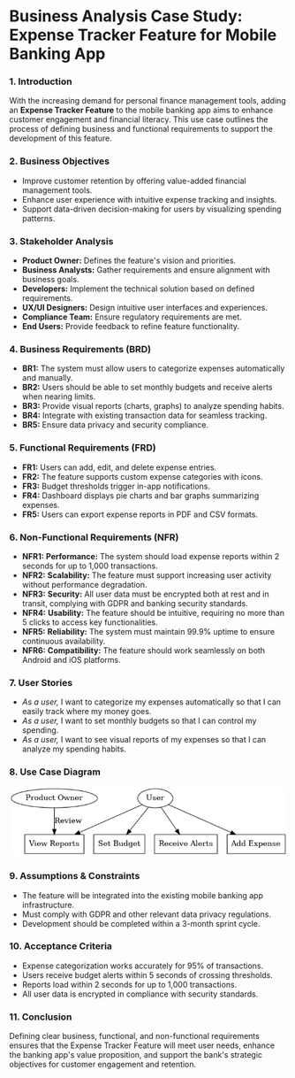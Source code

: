 # **Business Analysis Case Study: Expense Tracker Feature for Mobile Banking App**

### **1. Introduction**  
With the increasing demand for personal finance management tools, adding an **Expense Tracker Feature** to the mobile banking app aims to enhance customer engagement and financial literacy. This use case outlines the process of defining business and functional requirements to support the development of this feature.

### **2. Business Objectives**  
- Improve customer retention by offering value-added financial management tools.
- Enhance user experience with intuitive expense tracking and insights.
- Support data-driven decision-making for users by visualizing spending patterns.

### **3. Stakeholder Analysis**  
- **Product Owner:** Defines the feature's vision and priorities.
- **Business Analysts:** Gather requirements and ensure alignment with business goals.
- **Developers:** Implement the technical solution based on defined requirements.
- **UX/UI Designers:** Design intuitive user interfaces and experiences.
- **Compliance Team:** Ensure regulatory requirements are met.
- **End Users:** Provide feedback to refine feature functionality.

### **4. Business Requirements (BRD)**  
- **BR1:** The system must allow users to categorize expenses automatically and manually.
- **BR2:** Users should be able to set monthly budgets and receive alerts when nearing limits.
- **BR3:** Provide visual reports (charts, graphs) to analyze spending habits.
- **BR4:** Integrate with existing transaction data for seamless tracking.
- **BR5:** Ensure data privacy and security compliance.

### **5. Functional Requirements (FRD)**  
- **FR1:** Users can add, edit, and delete expense entries.
- **FR2:** The feature supports custom expense categories with icons.
- **FR3:** Budget thresholds trigger in-app notifications.
- **FR4:** Dashboard displays pie charts and bar graphs summarizing expenses.
- **FR5:** Users can export expense reports in PDF and CSV formats.

### **6. Non-Functional Requirements (NFR)**  
- **NFR1:** **Performance:** The system should load expense reports within 2 seconds for up to 1,000 transactions.
- **NFR2:** **Scalability:** The feature must support increasing user activity without performance degradation.
- **NFR3:** **Security:** All user data must be encrypted both at rest and in transit, complying with GDPR and banking security standards.
- **NFR4:** **Usability:** The feature should be intuitive, requiring no more than 5 clicks to access key functionalities.
- **NFR5:** **Reliability:** The system must maintain 99.9% uptime to ensure continuous availability.
- **NFR6:** **Compatibility:** The feature should work seamlessly on both Android and iOS platforms.

### **7. User Stories**  
- *As a user,* I want to categorize my expenses automatically so that I can easily track where my money goes.
- *As a user,* I want to set monthly budgets so that I can control my spending.
- *As a user,* I want to see visual reports of my expenses so that I can analyze my spending habits.

### **8. Use Case Diagram**  
![Use Case Diagram](expense_tracker_use_case_diagram.png)

### **9. Assumptions & Constraints**  
- The feature will be integrated into the existing mobile banking app infrastructure.
- Must comply with GDPR and other relevant data privacy regulations.
- Development should be completed within a 3-month sprint cycle.

### **10. Acceptance Criteria**  
- Expense categorization works accurately for 95% of transactions.
- Users receive budget alerts within 5 seconds of crossing thresholds.
- Reports load within 2 seconds for up to 1,000 transactions.
- All user data is encrypted in compliance with security standards.

### **11. Conclusion**  
Defining clear business, functional, and non-functional requirements ensures that the Expense Tracker Feature will meet user needs, enhance the banking app's value proposition, and support the bank's strategic objectives for customer engagement and retention.
